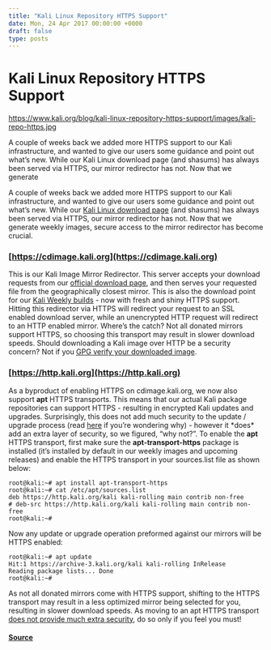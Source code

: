 ```yaml
---
title: "Kali Linux Repository HTTPS Support"
date: Mon, 24 Apr 2017 00:00:00 +0000
draft: false
type: posts
---
```

# Kali Linux Repository HTTPS Support

https://www.kali.org/blog/kali-linux-repository-https-support/images/kali-repo-https.jpg



A couple of weeks back we added more HTTPS support to our Kali infrastructure, and wanted to give our users some guidance and point out what&rsquo;s new. While our Kali Linux download page (and shasums) has always been served via HTTPS, our mirror redirector has not. Now that we generate

A couple of weeks back we added more HTTPS support to our Kali infrastructure, and wanted to give our users some guidance and point out what’s new. While our [Kali Linux download page](https://www.kali.org/get-kali/) (and shasums) has always been served via HTTPS, our mirror redirector has not. Now that we generate weekly images, secure access to the mirror redirector has become crucial.

### [https://cdimage.kali.org](https://cdimage.kali.org)

This is our Kali Image Mirror Redirector. This server accepts your download requests from our [official download page](https://www.kali.org/get-kali/), and then serves your requested file from the geographically closest mirror. This is also the download point for our [Kali Weekly builds](https://cdimage.kali.org/kali-weekly/) - now with fresh and shiny HTTPS support. Hitting this redirector via HTTPS will redirect your request to an SSL enabled download server, while an unencrypted HTTP request will redirect to an HTTP enabled mirror. Where’s the catch? Not all donated mirrors support HTTPS, so choosing this transport may result in slower download speeds. Should downloading a Kali image over HTTP be a security concern? Not if you [GPG verify your downloaded image](https://www.kali.org/docs/introduction/download-official-kali-linux-images/).

### [https://http.kali.org](https://http.kali.org)

As a byproduct of enabling HTTPS on cdimage.kali.org, we now also support **apt** HTTPS transports. This means that our actual Kali package repositories can support HTTPS - resulting in encrypted Kali updates and upgrades. Surprisingly, this does not add much security to the update / upgrade process (read [here](https://askubuntu.com/questions/146108/how-to-use-https-with-apt-get) if you’re wondering why) - however it \*does\* add an extra layer of security, so we figured, “why not?”. To enable the **apt** HTTPS transport, first make sure the **apt-transport-https** package is installed (it’s installed by default in our weekly images and upcoming releases) and enable the HTTPS transport in your sources.list file as shown below:

```console
root@kali:~# apt install apt-transport-https
root@kali:~# cat /etc/apt/sources.list
deb https://http.kali.org/kali kali-rolling main contrib non-free
# deb-src https://http.kali.org/kali kali-rolling main contrib non-free
root@kali:~#
```

Now any update or upgrade operation preformed against our mirrors will be HTTPS enabled:

```console
root@kali:~# apt update
Hit:1 https://archive-3.kali.org/kali kali-rolling InRelease
Reading package lists... Done
root@kali:~#
```

As not all donated mirrors come with HTTPS support, shifting to the HTTPS transport may result in a less optimized mirror being selected for you, resulting in slower download speeds. As moving to an apt HTTPS transport [does not provide much extra security](https://askubuntu.com/questions/146108/how-to-use-https-with-apt-get), do so only if you feel you must!

#### [Source](https://www.kali.org/blog/kali-linux-repository-https-support/)

